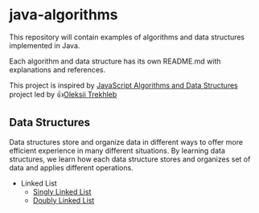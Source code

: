 # java-algorithms
This repository will contain examples of algorithms and data structures implemented in Java.

Each algorithm and data structure has its own README.md with explanations and references.

This project is inspired by [JavaScript Algorithms and Data Structures](https://github.com/trekhleb/javascript-algorithms) project
led by :+1:[Oleksii Trekhleb](https://github.com/trekhleb)

## Data Structures
Data structures store and organize data in different ways to offer more efficient experience in many different situations.
By learning data structures, we learn how each data structure stores and organizes set of data and applies different operations.

* Linked List
  * [Singly Linked List](java-algorithms/src/main/datastructures/linkedlist/singly)
  * [Doubly Linked List](java-algorithms/src/main/datastructures/linkedlist/doubly)
